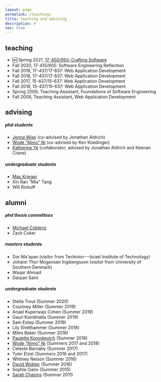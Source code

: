 ```yaml
---
layout: page
permalink: /teaching/
title: teaching and advising
description: #
nav: true
---
```


## teaching
* :new: Spring 2021, [17-450/950: Crafting Software](https://cmu-crafting-software.github.io/)
* Fall 2020, 17-415/905: Software Engineering Reflection
* Fall 2019, 17-437/17-637: Web Application Development
* Fall 2018, 17-437/17-637: Web Application Development
* Fall 2017, 15-437/15-637: Web Application Development
* Fall 2016, 15-437/15-637: Web Application Development
* Spring 2009, Teaching Assistant, Foundations of Software Engineering
* Fall 2008, Teaching Assistant, Web Application Development


## advising
##### phd students
* [Jenna Wise](https://www.cs.cmu.edu/~jlwise/) (co-advised by Jonathan Aldrich)
* [Wode "Nimo" Ni](http://www.cs.cmu.edu/~woden/) (co-advised by Ken Koedinger)
* [Katherine Ye](http://www.cs.cmu.edu/~kqy/) (collaborator; advised by Jonathan Aldrich and Keenan Crane)

##### undergraduate students
* [Max Krieger](https://a9.io/)
* Xin Ran "Mia" Tang
* Will Rinkoff


## alumni
##### phd thesis committees
* [Michael Coblenz](http://www.cs.umd.edu/~mcoblenz/)
* Zack Coker

##### masters students
* Dor Ma'ayan (visitor from Technion---Israel Institute of Technology)
* Johann Thor Mogensen Ingibergsson (visitor from University of Southern Denmark)
* Waqar Ahmad
* Darpan Saini

##### undergraduate students
* Stella Trout (Summer 2020)
* Courtney Miller (Summer 2019)
* Anael Kuperwajs Cohen (Summer 2019)
* Gauri Kambhatla (Summer 2019)
* Sam Estep (Summer 2019)
* Lily Shellhammer (Summer 2018)
* Miles Baker (Summer 2018)
* [Paulette Koronkevich](https://koronkevi.ch/) (Summer 2018)
* [Wode "Nimo" Ni](http://www.cs.cmu.edu/~woden/) (Summers 2017 and 2018)
* Celeste Barnaby (Summer 2017)
* Tyler Etzel (Summers 2016 and 2017)
* Whitney Nelson (Summer 2016)
* [David Widder](http://davidwidder.me/) (Summer 2016)
* Sophie Gairo (Summer 2015)
* [Sarah Chasins](https://schasins.com/) (Summer 2011)